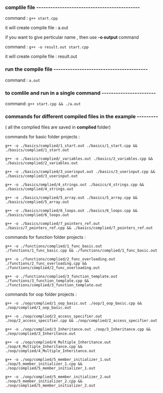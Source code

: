 ### complile file   --------------------------------------------

command : `g++ start.cpp`

it will create compile file : a.out 

if you want to give perticular name , then use <b>-o output </b> command

command : `g++ -o result.out start.cpp`

it will create compile file : result.out




### run the compile file  ----------------------------------------

command : `a.out`



### to comlile and run in a single command  -----------------------

command: `g++ start.cpp && ./a.out`



### commands for different compiled files in the example  ---------

( all the complied files are saved in <b> complied </b> folder)

commands for basic folder projects :

`g++ -o ./basics/complied/1_start.out ./basics/1_start.cpp && ./basics/complied/1_start.out`

`g++ -o ./basics/complied/_variables.out ./basics/2_variables.cpp && ./basics/complied/2_variables.out`

`g++ -o ./basics/complied/3_userinput.out ./basics/3_userinput.cpp && ./basics/complied/3_userinput.out`

`g++ -o ./basics/omplied/4_strings.out ./basics/4_strings.cpp && ./basics/complied/4_strings.out`

`g++ -o ./basics/complied/5_array.out ./basics/5_array.cpp && ./basics/complied/5_array.out`

`g++ -o ./basics/complied/6_loops.out ./basics/6_loops.cpp && ./basics/complied/6_loops.out`

`g++ -o ./basics/complied/7_pointers_ref.out ./basics/7_pointers_ref.cpp && ./basics/complied/7_pointers_ref.out`



commands for function folder projects :

`g++ -o ./functions/complied/1_func_basic.out ./functions/1_func_basic.cpp && ./functions/complied/1_func_basic.out`


`g++ -o ./functions/complied/2_func_overloading.out ./functions/2_func_overloading.cpp && ./functions/complied/2_func_overloading.out`

`g++ -o ./functions/complied/3_function_template.out ./functions/3_function_template.cpp && ./functions/complied/3_function_template.out`



commands for oop folder projects :

`g++ -o ./oop/complied/1_oop_basic.out ./oop/1_oop_basic.cpp && ./oop/complied/1_oop_basic.out`

`g++ -o ./oop/complied/2_access_specifier.out ./oop/2_access_specifier.cpp && ./oop/complied/2_access_specifier.out`

`g++ -o ./oop/complied/3_Inheritance.out ./oop/3_Inheritance.cpp && ./oop/complied/3_Inheritance.out`

`g++ -o ./oop/complied/4_Multiple_Inheritance.out ./oop/4_Multiple_Inheritance.cpp && ./oop/complied/4_Multiple_Inheritance.out`

`g++ -o ./oop/complied/5_member_initializer_1.out ./oop/5_member_initializer_1.cpp && ./oop/complied/5_member_initializer_1.out`

`g++ -o ./oop/complied/5_member_initializer_2.out ./oop/5_member_initializer_2.cpp && ./oop/complied/5_member_initializer_2.out`
